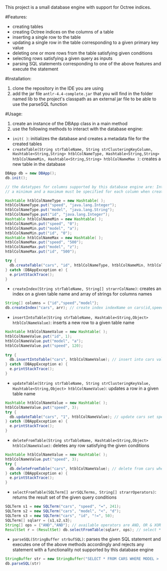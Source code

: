 This project is a small database engine with support for Octree indices.

#Features:

- creating tables
- creating Octree indices on the columns of a table
- inserting a single row to the table
- updating a single row in the table corresponding to a given primary key value
- deleting one or more rows from the table satisfying given conditions
- selecting rows satisfying a given query as inputs
- parsing SQL statements corresponding to one of the above features and execute the statement

#Installation:

1. clone the repository in the IDE you are using
2. add the jar file `antlr-4.4-complete.jar` that you will find in the folder named lib to the project's classpath as an external jar file to be able to use the parseSQL function

#Usage:
1. create an instance of the DBApp class in a main method
2. use the following methods to interact with the database engine:
  - `init( )`: initializes the database and creates a metadata file for the created tables
  - `createTable(String strTableName, String strClusteringKeyColumn, Hashtable<String,String> htblColNameType, Hashtable<String,String> htblColNameMin, Hashtable<String,String> htblColNameMax )`: creates a new table in the database
  ```java
  DBApp db = new DBApp();
  db.init();
  
  // the datatypes for columns supported by this database engine are: Integer, String, Double and Date
  // a minimum and a maximum must be specified for each column when creating the table
  
  Hashtable htblColNameType = new Hashtable( ); 
  htblColNameType.put("speed", "java.lang.Integer"); 
  htblColNameType.put("model", "java.lang.String"); 
  htblColNameType.put("id", "java.lang.Integer");
  Hashtable htblColNameMin = new Hashtable( ); 
  htblColNameMin.put("speed", "0"); 
  htblColNameMin.put("model", "a"); 
  htblColNameMin.put("id", "0");
  Hashtable htblColNameMax = new Hashtable( ); 
  htblColNameMax.put("speed", "500"); 
  htblColNameMax.put("model", "z"); 
  htblColNameMax.put("id", "500"); 
  
  try {
    db.createTable("cars", "id", htblColNameType, htblColNameMin, htblColNameMax);
  } catch (DBAppException e) {
    e.printStackTrace();
  }
  ```
  - `createIndex(String strTableName, String[] strarrColName)`: creates an index on a given table name and array of strings for columns names
  ```java
  String[] columns = {"id","speed","model"};
  db.createIndex("cars", arr); // create index indexName on cars(id,speed,model)
  ```
  - `insertIntoTable(String strTableName, Hashtable<String,Object> htblColNameValue)`: inserts a new row to a given table name
  ```java
  Hashtable htblColNameValue = new Hashtable( ); 
  htblColNameValue.put("id", 1);
  htblColNameValue.put("model", "a");
  htblColNameValue.put("speed", 120);
			
  try {
    db.insertIntoTable("cars", htblColNameValue); // insert into cars values(1,"a",120)
  } catch (DBAppException e) {
    e.printStackTrace();
  }
  ```
  - `updateTable(String strTableName, String strClusteringKeyValue, Hashtable<String,Object> htblColNameValue)`: updates a row in a given table name
  ```java
  Hashtable htblColNameValue = new Hashtable( ); 
  htblColNameValue.put("speed", 3);
  try {
    db.updateTable("cars", "1", htblColNameValue); // update cars set speed = 3 where id = 1
  } catch (DBAppException e) {
    e.printStackTrace();
  }
  ```
  - `deleteFromTable(String strTableName, Hashtable<String,Object> htblColNameValue)`: deletes any row satisfying the given conditions
  ```java
  Hashtable htblColNameValue = new Hashtable( ); 
  htblColNameValue.put("speed", 3);
  try {
    db.deleteFromTable("cars", htblColNameValue); // delete from cars where speed = 3
  } catch (DBAppException e) {
    e.printStackTrace();
  }
  ```
  - `selectFromTable(SQLTerm[] arrSQLTerms, String[] strarrOperators)`: returns the result set of the given query conditions
  ```java
  SQLTerm s1 = new SQLTerm("cars", "speed", "=", 241);
  SQLTerm s2 = new SQLTerm("cars", "model", "<", "d");
  SQLTerm s3 = new SQLTerm("cars", "id", "!=", 50);
  SQLTerm[] sqlarr = {s1,s2,s3};
  String[] ops = {"AND","AND"}; // available operators are AND, OR & XOR
  ResultSet r = (ResultSet) db.selectFromTable(sqlarr, ops); // select * from cars where speed = 241 and model < "d" and id != 50
  ```
  - `parseSQL(StringBuffer strbufSQL)`: parses the given SQL statement and executes one of the above methods accordingly and rejects any statement with a functionality not supported by this database engine
  ```java
  StringBuffer str = new StringBuffer("SELECT * FROM CARS WHERE MODEL > 'a' AND SPEED = 20");
  db.parseSQL(str)
  ```
